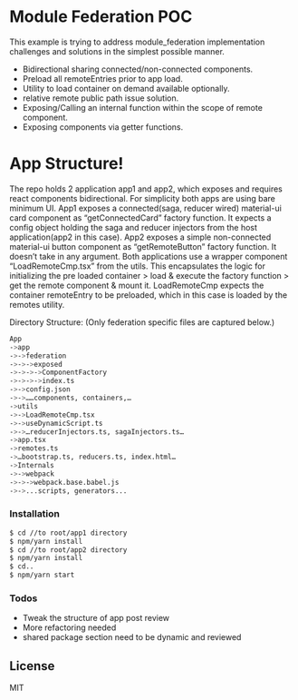 # Module Federation POC
This example is trying to address module_federation implementation challenges and solutions in the simplest possible manner.
  - Bidirectional sharing connected/non-connected components.
  - Preload all remoteEntries prior to app load.
  - Utility to load container on demand available optionally.
  - relative remote public path issue solution.
  - Exposing/Calling an internal function within the scope of remote component.
  - Exposing components via getter functions.

# App Structure!

  The repo holds 2 application app1 and app2,  which exposes and requires react components bidirectional. For simplicity both apps are using bare minimum UI. App1 exposes a connected(saga, reducer wired) material-ui card component as “getConnectedCard” factory function. It expects a config object holding the saga and reducer injectors from the host application(app2 in this case). App2 exposes a simple non-connected material-ui button component as “getRemoteButton” factory function. It doesn’t take in any argument.
  Both applications use a wrapper component “LoadRemoteCmp.tsx” from the utils. This encapsulates the logic for initializing the pre loaded container > load & execute the factory function > get the remote component  & mount it. LoadRemoteCmp expects the container remoteEntry to be preloaded, which in this case is loaded by the remotes utility. 

Directory Structure: (Only federation specific files are captured below.)
```sh
App
->app
->->federation
->->->exposed
->->->->ComponentFactory
->->->->index.ts
->->config.json
->->……components, containers,…
->utils
->->LoadRemoteCmp.tsx
->->useDynamicScript.ts
->->…reducerInjectors.ts, sagaInjectors.ts…
->app.tsx
->remotes.ts
->…bootstrap.ts, reducers.ts, index.html…
->Internals
->->webpack
->->->webpack.base.babel.js
->->...scripts, generators...
```
### Installation

```sh
$ cd //to root/app1 directory
$ npm/yarn install
$ cd //to root/app2 directory
$ npm/yarn install
$ cd..
$ npm/yarn start
```



### Todos

 - Tweak the structure of app post review
 - More refactoring needed
 - shared package section need to be dynamic and reviewed  

License
----

MIT
